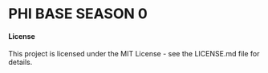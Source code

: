 # PHI BASE SEASON 0

#### License

This project is licensed under the MIT License - see the LICENSE.md file for details.
